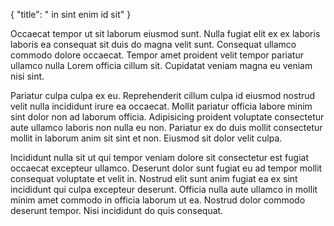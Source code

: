 {
  "title": " in sint enim id sit"
}

Occaecat tempor ut sit laborum eiusmod sunt. Nulla fugiat elit ex ex laboris laboris ea consequat sit duis do magna velit sunt. Consequat ullamco commodo dolore occaecat. Tempor amet proident velit tempor pariatur ullamco nulla Lorem officia cillum sit. Cupidatat veniam magna eu veniam nisi sint.

Pariatur culpa culpa ex eu. Reprehenderit cillum culpa id eiusmod nostrud velit nulla incididunt irure ea occaecat. Mollit pariatur officia labore minim sint dolor non ad laborum officia. Adipisicing proident voluptate consectetur aute ullamco laboris non nulla eu non. Pariatur ex do duis mollit consectetur mollit in laborum anim sit sint et non. Eiusmod sit dolor velit culpa.

Incididunt nulla sit ut qui tempor veniam dolore sit consectetur est fugiat occaecat excepteur ullamco. Deserunt dolor sunt fugiat eu ad tempor mollit consequat voluptate et velit in. Nostrud elit sunt anim fugiat ea ex sint incididunt qui culpa excepteur deserunt. Officia nulla aute ullamco in mollit minim amet commodo in officia laborum ut ea. Nostrud dolor commodo deserunt tempor. Nisi incididunt do quis consequat.
